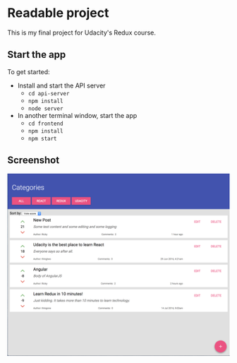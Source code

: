 # Readable project

This is my final project for Udacity's Redux course. 

## Start the app

To get started:

* Install and start the API server
    - `cd api-server`
    - `npm install`
    - `node server`
* In another terminal window, start the app
    - `cd frontend`
    - `npm install`
    - `npm start`

## Screenshot

![](readable-app.png)
